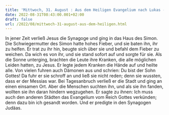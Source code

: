 ```yaml
---
title: 'Mittwoch, 31. August : Aus dem Heiligen Evangelium nach Lukas - Lk 4,38-44.'
date: 2022-08-31T08:43:00.001+02:00
draft: false
url: /2022/08/mittwoch-31-august-aus-dem-heiligen.html
---
```


In jener Zeit verließ Jesus die Synagoge und ging in das Haus des Simon. Die Schwiegermutter des Simon hatte hohes Fieber, und sie baten ihn, ihr zu helfen. Er trat zu ihr hin, beugte sich über sie und befahl dem Fieber zu weichen. Da wich es von ihr, und sie stand sofort auf und sorgte für sie. Als die Sonne unterging, brachten die Leute ihre Kranken, die alle möglichen Leiden hatten, zu Jesus. Er legte jedem Kranken die Hände auf und heilte alle. Von vielen fuhren auch Dämonen aus und schrien: Du bist der Sohn Gottes! Da fuhr er sie schroff an und ließ sie nicht reden; denn sie wussten, dass er der Messias war. Bei Tagesanbruch verließ er die Stadt und ging an einen einsamen Ort. Aber die Menschen suchten ihn, und als sie ihn fanden, wollten sie ihn daran hindern wegzugehen. Er sagte zu ihnen: Ich muss auch den anderen Städten das Evangelium vom Reich Gottes verkünden; denn dazu bin ich gesandt worden. Und er predigte in den Synagogen Judäas.